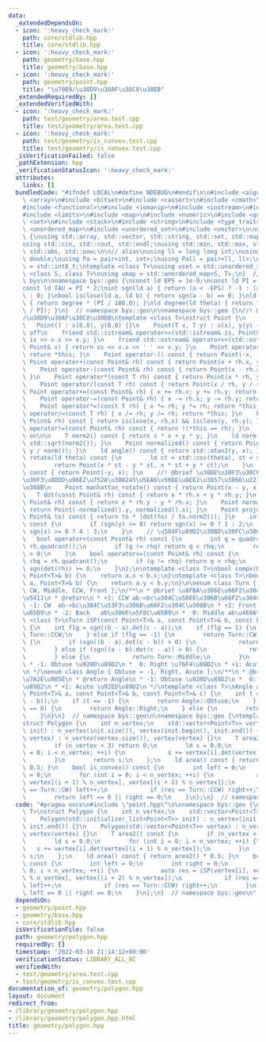 ```yaml
---
data:
  _extendedDependsOn:
  - icon: ':heavy_check_mark:'
    path: core/stdlib.hpp
    title: core/stdlib.hpp
  - icon: ':heavy_check_mark:'
    path: geometry/base.hpp
    title: geometry/base.hpp
  - icon: ':heavy_check_mark:'
    path: geometry/point.hpp
    title: "\u70B9/\u30D9\u30AF\u30C8\u30EB"
  _extendedRequiredBy: []
  _extendedVerifiedWith:
  - icon: ':heavy_check_mark:'
    path: test/geometry/area.test.cpp
    title: test/geometry/area.test.cpp
  - icon: ':heavy_check_mark:'
    path: test/geometry/is_convex.test.cpp
    title: test/geometry/is_convex.test.cpp
  _isVerificationFailed: false
  _pathExtension: hpp
  _verificationStatusIcon: ':heavy_check_mark:'
  attributes:
    links: []
  bundledCode: "#ifndef LOCAL\n#define NDEBUG\n#endif\n\n#include <algorithm>\n#include\
    \ <array>\n#include <bitset>\n#include <cassert>\n#include <cmath>\n#include <complex>\n\
    #include <functional>\n#include <iomanip>\n#include <iostream>\n#include <iterator>\n\
    #include <limits>\n#include <map>\n#include <numeric>\n#include <queue>\n#include\
    \ <set>\n#include <stack>\n#include <string>\n#include <type_traits>\n#include\
    \ <unordered_map>\n#include <unordered_set>\n#include <vector>\n\nnamespace bys\
    \ {\nusing std::array, std::vector, std::string, std::set, std::map, std::pair;\n\
    using std::cin, std::cout, std::endl;\nusing std::min, std::max, std::sort, std::reverse,\
    \ std::abs, std::pow;\n\n// alias\nusing ll = long long int;\nusing ld = long\
    \ double;\nusing Pa = pair<int, int>;\nusing Pall = pair<ll, ll>;\nusing ibool\
    \ = std::int8_t;\ntemplate <class T>\nusing uset = std::unordered_set<T>;\ntemplate\
    \ <class S, class T>\nusing umap = std::unordered_map<S, T>;\n}  // namespace\
    \ bys\n\nnamespace bys::geo {\nconst ld EPS = 1e-9;\nconst ld PI = std::acos(-1.0);\n\
    const ld TAU = PI * 2;\nint sgn(ld a) { return (a < -EPS) ? -1 : (a > EPS) ? 1\
    \ : 0; }\nbool isclose(ld a, ld b) { return sgn(a - b) == 0; }\nld radian(ld degree)\
    \ { return degree * (PI / 180.0); }\nld degree(ld theta) { return theta * (180.0\
    \ / PI); }\n}  // namespace bys::geo\n\nnamespace bys::geo {\n//! @brief \u70B9\
    /\u30D9\u30AF\u30C8\u30EB\ntemplate <class T>\nstruct Point {\n    T x, y;\n \
    \   Point() : x(0.0), y(0.0) {}\n    Point(T x, T y) : x(x), y(y) {}\n    // clang-format\
    \ off\n    friend std::istream& operator>>(std::istream& is, Point& v) { return\
    \ is >> v.x >> v.y; }\n    friend std::ostream& operator<<(std::ostream& os, const\
    \ Point& v) { return os << v.x << ' ' << v.y; }\n    Point operator+() const {\
    \ return *this; }\n    Point operator-() const { return Point(-x, -y); }\n   \
    \ Point operator+(const Point& rh) const { return Point(x + rh.x, y + rh.y); }\n\
    \    Point operator-(const Point& rh) const { return Point(x - rh.x, y - rh.y);\
    \ }\n    Point operator*(const T rh) const { return Point(x * rh, y * rh); }\n\
    \    Point operator/(const T rh) const { return Point(x / rh, y / rh); }\n   \
    \ Point operator+=(const Point& rh) { x += rh.x; y += rh.y; return *this; }\n\
    \    Point operator-=(const Point& rh) { x -= rh.x; y -= rh.y; return *this; }\n\
    \    Point operator*=(const T rh) { x *= rh; y *= rh; return *this; }\n    Point\
    \ operator/=(const T rh) { x /= rh; y /= rh; return *this; }\n    bool operator==(const\
    \ Point& rh) const { return isclose(x, rh.x) && isclose(y, rh.y); }\n    bool\
    \ operator!=(const Point& rh) const { return !(*this == rh); }\n    // clang-format\
    \ on\n\n    T norm2() const { return x * x + y * y; }\n    ld norm() const { return\
    \ std::sqrt(norm2()); }\n    Point normalized() const { return Point(x / norm(),\
    \ y / norm()); }\n    ld angle() const { return std::atan2(y, x); }\n    Point\
    \ rotate(ld theta) const {\n        ld ct = std::cos(theta), st = std::sin(theta);\n\
    \        return Point(x * ct - y * st, x * st + y * ct);\n    }\n    Point rotate90()\
    \ const { return Point(-y, x); }\n    //! @brief \u30DE\u30F3\u30CF\u30C3\u30BF\
    \u30F3\u8DDD\u96E2\u7528\u300245\u5EA6\u56DE\u8EE2\u3057\u3066\u221A2\u500D\u3059\
    \u308B\n    Point manhattan_rotate() const { return Point(x - y, x + y); }\n \
    \   T dot(const Point& rh) const { return x * rh.x + y * rh.y; }\n    T det(const\
    \ Point& rh) const { return x * rh.y - y * rh.x; }\n    Point normal() const {\
    \ return Point(-normalized().y, normalized().x); }\n    Point projection(const\
    \ Point& to) const { return to * (dot(to) / to.norm2()); }\n    int quadrant()\
    \ const {\n        if (sgn(y) >= 0) return sgn(x) >= 0 ? 1 : 2;\n        return\
    \ sgn(x) >= 0 ? 4 : 3;\n    }\n    // \u504F\u89D2\u30BD\u30FC\u30C8\u7528\n \
    \   bool operator<(const Point& rh) const {\n        int q = quadrant(), rhq =\
    \ rh.quadrant();\n        if (q != rhq) return q < rhq;\n        return sgn(det(rh))\
    \ > 0;\n    }\n    bool operator<=(const Point& rh) const {\n        int q = quadrant(),\
    \ rhq = rh.quadrant();\n        if (q != rhq) return q < rhq;\n        return\
    \ sgn(det(rh)) >= 0;\n    }\n};\n\ntemplate <class T>\nbool compx(Point<T>& a,\
    \ Point<T>& b) {\n    return a.x < b.x;\n}\ntemplate <class T>\nbool compy(Point<T>&\
    \ a, Point<T>& b) {\n    return a.y < b.y;\n}\n\nenum class Turn { Back = -2,\
    \ CW, Middle, CCW, Front };\n/**\n * @brief \u8FBA\u306E\u66F2\u304C\u308B\u65B9\
    \u5411\n * @return\n * +1: CCW ab->bc\u304C\u5DE6\u306B\u66F2\u304C\u308B\n *\
    \ -1: CW  ab->bc\u304C\u53F3\u306B\u66F2\u304C\u308B\n * +2: Front  ab\u306E\u524D\
    \u65B9\n * -2: Back   ab\u306E\u5F8C\u65B9\n *  0: Middle ab\u4E0A\n */\ntemplate\
    \ <class T>\nTurn iSP(const Point<T>& a, const Point<T>& b, const Point<T>& c)\
    \ {\n    int flg = sgn((b - a).det(c - a));\n    if (flg == 1) {\n        return\
    \ Turn::CCW;\n    } else if (flg == -1) {\n        return Turn::CW;\n    } else\
    \ {\n        if (sgn((b - a).dot(c - b)) > 0) {\n            return Turn::Front;\n\
    \        } else if (sgn((a - b).dot(c - a)) > 0) {\n            return Turn::Back;\n\
    \        } else {\n            return Turn::Middle;\n        }\n    }\n}\n/**\n\
    \ * -1: Obtuse \u920D\u89D2\n *  0: Right \u76F4\u89D2\n * +1: Acute \u92ED\u89D2\
    \n */\nenum class Angle { Obtuse = -1, Right, Acute };\n/**\n * @brief \u89D2\u306E\
    \u7A2E\u985E\n * @return Angle\n * -1: Obtuse \u920D\u89D2\n *  0: Right \u76F4\
    \u89D2\n * +1: Acute \u92ED\u89D2\n */\ntemplate <class T>\nAngle angle_type(const\
    \ Point<T>& a, const Point<T>& b, const Point<T>& c) {\n    int t = sgn((a - b).dot(c\
    \ - b));\n    if (t == -1) {\n        return Angle::Obtuse;\n    } else if (t\
    \ == 0) {\n        return Angle::Right;\n    } else {\n        return Angle::Acute;\n\
    \    }\n}\n}  // namespace bys::geo\n\nnamespace bys::geo {\ntemplate <class T>\n\
    struct Polygon {\n    int n_vertex;\n    std::vector<Point<T>> vertex;\n    Polygon(std::initializer_list<Point<T>>\
    \ init) : n_vertex(init.size()), vertex(init.begin(), init.end()) {}\n    Polygon(std::vector<Point<T>>\
    \ vertex) : n_vertex(vertex.size()), vertex(vertex) {}\n    T area2() const {\n\
    \        if (n_vertex < 3) return 0;\n        ld s = 0.0;\n        for (int i\
    \ = 0; i < n_vertex; ++i) {\n            s += vertex[i].det(vertex[(i + 1) % n_vertex]);\n\
    \        }\n        return s;\n    };\n    ld area() const { return area2() *\
    \ 0.5; }\n    bool is_convex() const {\n        int left = 0;\n        int right\
    \ = 0;\n        for (int i = 0; i < n_vertex; ++i) {\n            auto res = iSP(vertex[i],\
    \ vertex[(i + 1) % n_vertex], vertex[(i + 2) % n_vertex]);\n            if (res\
    \ == Turn::CW) left++;\n            if (res == Turn::CCW) right++;\n        }\n\
    \        return left == 0 || right == 0;\n    }\n};\n}  // namespace bys::geo\n"
  code: "#pragma once\n#include \"point.hpp\"\n\nnamespace bys::geo {\ntemplate <class\
    \ T>\nstruct Polygon {\n    int n_vertex;\n    std::vector<Point<T>> vertex;\n\
    \    Polygon(std::initializer_list<Point<T>> init) : n_vertex(init.size()), vertex(init.begin(),\
    \ init.end()) {}\n    Polygon(std::vector<Point<T>> vertex) : n_vertex(vertex.size()),\
    \ vertex(vertex) {}\n    T area2() const {\n        if (n_vertex < 3) return 0;\n\
    \        ld s = 0.0;\n        for (int i = 0; i < n_vertex; ++i) {\n         \
    \   s += vertex[i].det(vertex[(i + 1) % n_vertex]);\n        }\n        return\
    \ s;\n    };\n    ld area() const { return area2() * 0.5; }\n    bool is_convex()\
    \ const {\n        int left = 0;\n        int right = 0;\n        for (int i =\
    \ 0; i < n_vertex; ++i) {\n            auto res = iSP(vertex[i], vertex[(i + 1)\
    \ % n_vertex], vertex[(i + 2) % n_vertex]);\n            if (res == Turn::CW)\
    \ left++;\n            if (res == Turn::CCW) right++;\n        }\n        return\
    \ left == 0 || right == 0;\n    }\n};\n}  // namespace bys::geo\n"
  dependsOn:
  - geometry/point.hpp
  - geometry/base.hpp
  - core/stdlib.hpp
  isVerificationFile: false
  path: geometry/polygon.hpp
  requiredBy: []
  timestamp: '2022-03-16 21:14:12+09:00'
  verificationStatus: LIBRARY_ALL_AC
  verifiedWith:
  - test/geometry/area.test.cpp
  - test/geometry/is_convex.test.cpp
documentation_of: geometry/polygon.hpp
layout: document
redirect_from:
- /library/geometry/polygon.hpp
- /library/geometry/polygon.hpp.html
title: geometry/polygon.hpp
---
```


